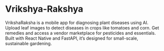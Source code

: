 # Vrikshya-Rakshya
VrikshaRaksha is a mobile app for diagnosing plant diseases using AI. Upload leaf images to detect diseases in crops like tomatoes and corn. Get remedies and access a vendor marketplace for pesticides and essentials. Built with React Native and FastAPI, it’s designed for small-scale, sustainable gardening.
